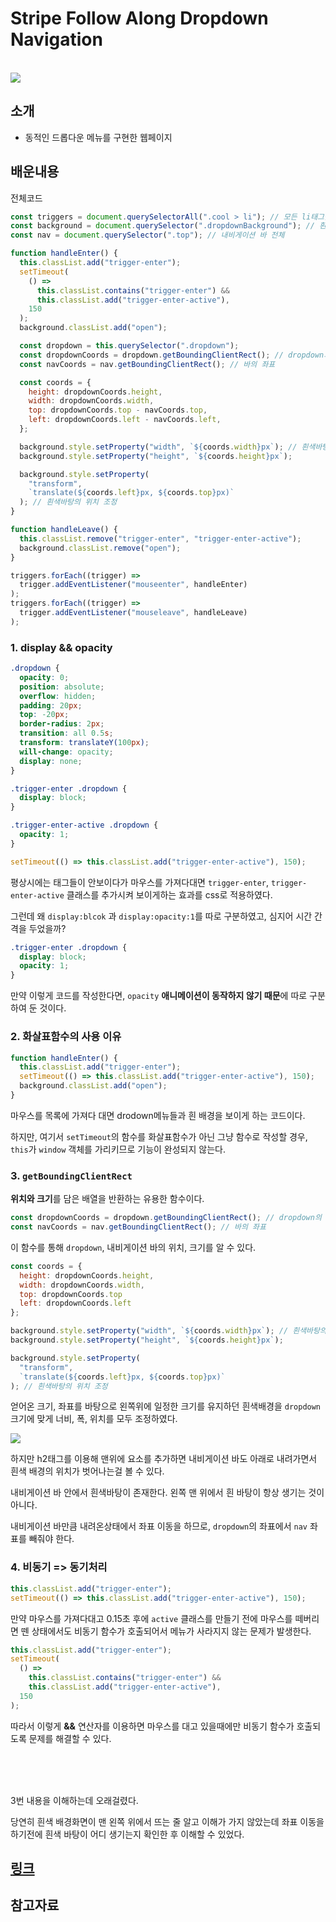 # Stripe Follow Along Dropdown Navigation

<br>

<img src="./Stripe.gif">

## 소개

- 동적인 드롭다운 메뉴를 구현한 웹페이지

## 배운내용

전체코드

```js
const triggers = document.querySelectorAll(".cool > li"); // 모든 li태그들
const background = document.querySelector(".dropdownBackground"); // 흰색 바탕
const nav = document.querySelector(".top"); // 내비게이션 바 전체

function handleEnter() {
  this.classList.add("trigger-enter");
  setTimeout(
    () =>
      this.classList.contains("trigger-enter") &&
      this.classList.add("trigger-enter-active"),
    150
  );
  background.classList.add("open");

  const dropdown = this.querySelector(".dropdown");
  const dropdownCoords = dropdown.getBoundingClientRect(); // dropdown의 절대 좌표, 현재 브라우저 창에 따라 달라짐
  const navCoords = nav.getBoundingClientRect(); // 바의 좌표

  const coords = {
    height: dropdownCoords.height,
    width: dropdownCoords.width,
    top: dropdownCoords.top - navCoords.top,
    left: dropdownCoords.left - navCoords.left,
  };

  background.style.setProperty("width", `${coords.width}px`); // 흰색바탕의 크기 조정
  background.style.setProperty("height", `${coords.height}px`);

  background.style.setProperty(
    "transform",
    `translate(${coords.left}px, ${coords.top}px)`
  ); // 흰색바탕의 위치 조정
}

function handleLeave() {
  this.classList.remove("trigger-enter", "trigger-enter-active");
  background.classList.remove("open");
}

triggers.forEach((trigger) =>
  trigger.addEventListener("mouseenter", handleEnter)
);
triggers.forEach((trigger) =>
  trigger.addEventListener("mouseleave", handleLeave)
);
```

### 1. display && opacity

```css
.dropdown {
  opacity: 0;
  position: absolute;
  overflow: hidden;
  padding: 20px;
  top: -20px;
  border-radius: 2px;
  transition: all 0.5s;
  transform: translateY(100px);
  will-change: opacity;
  display: none;
}

.trigger-enter .dropdown {
  display: block;
}

.trigger-enter-active .dropdown {
  opacity: 1;
}
```

```js
setTimeout(() => this.classList.add("trigger-enter-active"), 150);
```

평상시에는 태그들이 안보이다가 마우스를 가져다대면 `trigger-enter`, `trigger-enter-active` 클래스를 추가시켜 보이게하는 효과를 css로 적용하였다.

그런데 왜 `display:blcok` 과 `display:opacity:1`를 따로 구분하였고, 심지어 시간 간격을 두었을까?

```css
.trigger-enter .dropdown {
  display: block;
  opacity: 1;
}
```

만약 이렇게 코드를 작성한다면, `opacity` **애니메이션이 동작하지 않기 때문**에 따로 구분하여 둔 것이다.

### 2. 화살표함수의 사용 이유

```js
function handleEnter() {
  this.classList.add("trigger-enter");
  setTimeout(() => this.classList.add("trigger-enter-active"), 150);
  background.classList.add("open");
}
```

마우스를 목록에 가져다 대면 drodown메뉴들과 흰 배경을 보이게 하는 코드이다.

하지만, 여기서 `setTimeout`의 함수를 화살표함수가 아닌 그냥 함수로 작성할 경우, `this`가 `window` 객체를 가리키므로 기능이 완성되지 않는다.

### 3. `getBoundingClientRect`

**위치와 크기**를 담은 배열을 반환하는 유용한 함수이다.

```js
const dropdownCoords = dropdown.getBoundingClientRect(); // dropdown의 절대 좌표, 현재 브라우저 창에 따라 달라짐
const navCoords = nav.getBoundingClientRect(); // 바의 좌표
```

이 함수를 통해 `dropdown`, 내비게이션 바의 위치, 크기를 알 수 있다.

```js
const coords = {
  height: dropdownCoords.height,
  width: dropdownCoords.width,
  top: dropdownCoords.top
  left: dropdownCoords.left
};

background.style.setProperty("width", `${coords.width}px`); // 흰색바탕의 크기 조정
background.style.setProperty("height", `${coords.height}px`);

background.style.setProperty(
  "transform",
  `translate(${coords.left}px, ${coords.top}px)`
); // 흰색바탕의 위치 조정
```

얻어온 크기, 좌표를 바탕으로 왼쪽위에 일정한 크기를 유지하던 흰색배경을 `dropdown` 크기에 맞게 너비, 폭, 위치를 모두 조정하였다.

<img src="https://im5.ezgif.com/tmp/ezgif-5-204bf3df2c.gif">

하지만 h2태그를 이용해 맨위에 요소를 추가하면 내비게이션 바도 아래로 내려가면서 흰색 배경의 위치가 벗어나는걸 볼 수 있다.

내비게이션 바 안에서 흰색바탕이 존재한다. 왼쪽 맨 위에서 흰 바탕이 항상 생기는 것이 아니다.

내비게이션 바만큼 내려온상태에서 좌표 이동을 하므로, `dropdown`의 좌표에서 `nav` 좌표를 빼줘야 한다.

### 4. 비동기 => 동기처리

```js
this.classList.add("trigger-enter");
setTimeout(() => this.classList.add("trigger-enter-active"), 150);
```

만약 마우스를 가져다대고 0.15초 후에 `active` 클래스를 만들기 전에 마우스를 떼버리면 뗀 상태에서도 비동기 함수가 호출되어서 메뉴가 사라지지 않는 문제가 발생한다.

```js
this.classList.add("trigger-enter");
setTimeout(
  () =>
    this.classList.contains("trigger-enter") &&
    this.classList.add("trigger-enter-active"),
  150
);
```

따라서 이렇게 **&&** 연산자를 이용하면 마우스를 대고 있을때에만 비동기 함수가 호출되도록 문제를 해결할 수 있다.

<br/>
<br/>
<br/>

3번 내용을 이해하는데 오래걸렸다.

당연히 흰색 배경화면이 맨 왼쪽 위에서 뜨는 줄 알고 이해가 가지 않았는데 좌표 이동을 하기전에 흰색 바탕이 어디 생기는지 확인한 후 이해할 수 있었다.

## [링크](https://hilarious-sunburst-062373.netlify.app)

## 참고자료
